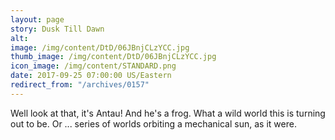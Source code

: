 ```yaml
---
layout: page
story: Dusk Till Dawn
alt:
image: /img/content/DtD/06JBnjCLzYCC.jpg
thumb_image: /img/content/DtD/06JBnjCLzYCC.jpg
icon_image: /img/content/STANDARD.png
date: 2017-09-25 07:00:00 US/Eastern
redirect_from: "/archives/0157"
---
```

Well look at that, it's Antau! And he's a frog. What a wild world this is turning out to be. Or ... series of worlds orbiting a mechanical sun, as it were.
